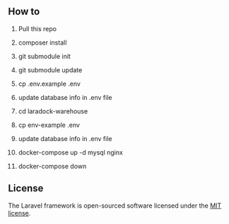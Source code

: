 ## How to

1. Pull this repo

2. composer install

3. git submodule init

4. git submodule update

5. cp .env.example .env

6. update database info in .env file

7. cd laradock-warehouse

8. cp env-example .env

9. update database info in .env file

10. docker-compose up -d mysql nginx

11. docker-compose down


## License

The Laravel framework is open-sourced software licensed under the [MIT license](http://opensource.org/licenses/MIT).
